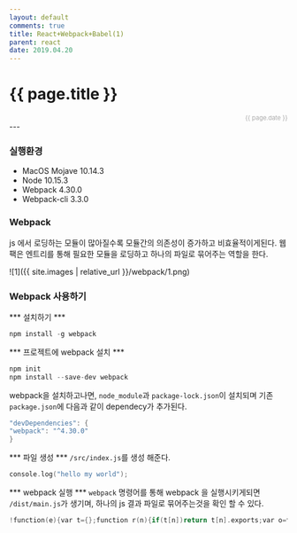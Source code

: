 ```yaml
---
layout: default
comments: true
title: React+Webpack+Babel(1)
parent: react
date: 2019.04.20
---
```


<h1>{{ page.title }}</h1>  
<div style="text-align:right; font-size:11px; color:#aaa">{{ page.date }} </div>
---

### 실행환경
- MacOS Mojave 10.14.3
- Node 10.15.3
- Webpack 4.30.0
- Webpack-cli 3.3.0 

### Webpack
js 에서 로딩하는 모듈이 많아질수록 모듈간의 의존성이 증가하고 비효율적이게된다. 웹팩은 엔트리를 통해 필요한 모듈을 로딩하고 하나의 파일로 묶어주는 역할을 한다.   

![1]({{ site.images | relative_url }}/webpack/1.png)    


### Webpack 사용하기

*** 설치하기 ***
```c
npm install -g webpack
```

*** 프로젝트에 webpack 설치 ***
```c
npm init
npm install --save-dev webpack
```
webpack을 설치하고나면, `node_module`과 `package-lock.json`이 설치되며 기존 `package.json`에 다음과 같이 dependecy가 추가된다.  

```c
"devDependencies": {
"webpack": "^4.30.0"
}
```

*** 파일 생성 ***
`/src/index.js`를 생성 해준다.
```c
console.log("hello my world");
```

*** webpack 실행 ***
`webpack` 명령어를 통해 webpack 을 실행시키게되면 `/dist/main.js`가 생기며, 하나의 js 결과 파일로 묶어주는것을 확인 할 수 있다.
```c
!function(e){var t={};function r(n){if(t[n])return t[n].exports;var o=t[n]={i:n,l:!1,exports:{}};return e[n].call(o.exports,o,o.exports,r),o.l=!0,o.exports}r.m=e,r.c=t,r.d=function(e,t,n){r.o(e,t)||Object.defineProperty(e,t,{enumerable:!0,get:n})},r.r=function(e){"undefined"!=typeof Symbol&&Symbol.toStringTag&&Object.defineProperty(e,Symbol.toStringTag,{value:"Module"}),Object.defineProperty(e,"__esModule",{value:!0})},r.t=function(e,t){if(1&t&&(e=r(e)),8&t)return e;if(4&t&&"object"==typeof e&&e&&e.__esModule)return e;var n=Object.create(null);if(r.r(n),Object.defineProperty(n,"default",{enumerable:!0,value:e}),2&t&&"string"!=typeof e)for(var o in e)r.d(n,o,function(t){return e[t]}.bind(null,o));return n},r.n=function(e){var t=e&&e.__esModule?function(){return e.default}:function(){return e};return r.d(t,"a",t),t},r.o=function(e,t){return Object.prototype.hasOwnProperty.call(e,t)},r.p="",r(r.s=0)}([function(e,t){console.log("hello my world")}]);
```



